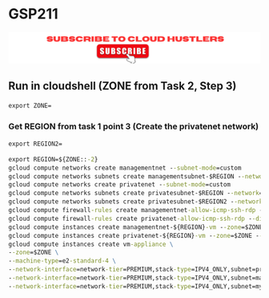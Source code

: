 # GSP211
[![](https://github.com/CodingWithHardik/CodingWithHardik/blob/main/img/subscribe_button.png)](https://www.youtube.com/@CloudHustlers)
## Run in cloudshell (ZONE from Task 2, Step 3)
```cmd
export ZONE=
```
### Get REGION from task 1 point 3 (Create the privatenet network)
```cmd
export REGION2=
```
```cmd
export REGION=${ZONE::-2}
gcloud compute networks create managementnet --subnet-mode=custom
gcloud compute networks subnets create managementsubnet-$REGION --network=managementnet --region=$REGION --range=10.130.0.0/20
gcloud compute networks create privatenet --subnet-mode=custom
gcloud compute networks subnets create privatesubnet-$REGION --network=privatenet --region=$REGION --range=172.16.0.0/24
gcloud compute networks subnets create privatesubnet-$REGION2 --network=privatenet --region=$REGION2 --range=172.20.0.0/20
gcloud compute firewall-rules create managementnet-allow-icmp-ssh-rdp --direction=INGRESS --priority=1000 --network=managementnet --action=ALLOW --rules=icmp,tcp:22,tcp:3389 --source-ranges=0.0.0.0/0
gcloud compute firewall-rules create privatenet-allow-icmp-ssh-rdp --direction=INGRESS --priority=1000 --network=privatenet --action=ALLOW --rules=icmp,tcp:22,tcp:3389 --source-ranges=0.0.0.0/0
gcloud compute instances create	managementnet-${REGION}-vm --zone=$ZONE --machine-type=e2-micro --subnet=managementsubnet-$REGION
gcloud compute instances create privatenet-${REGION}-vm --zone=$ZONE --machine-type=e2-micro --subnet=privatesubnet-$REGION
gcloud compute instances create vm-appliance \
--zone=$ZONE \
--machine-type=e2-standard-4 \
--network-interface=network-tier=PREMIUM,stack-type=IPV4_ONLY,subnet=privatesubnet-$REGION \
--network-interface=network-tier=PREMIUM,stack-type=IPV4_ONLY,subnet=managementsubnet-$REGION \
--network-interface=network-tier=PREMIUM,stack-type=IPV4_ONLY,subnet=mynetwork
```
